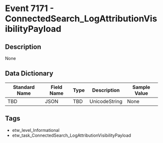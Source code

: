 # Event 7171 - ConnectedSearch_LogAttributionVisibilityPayload

## Description
None

## Data Dictionary
|Standard Name|Field Name|Type|Description|Sample Value|
|---|---|---|---|---|
|TBD|JSON|TBD|UnicodeString|None|None|

## Tags
* etw_level_Informational
* etw_task_ConnectedSearch_LogAttributionVisibilityPayload